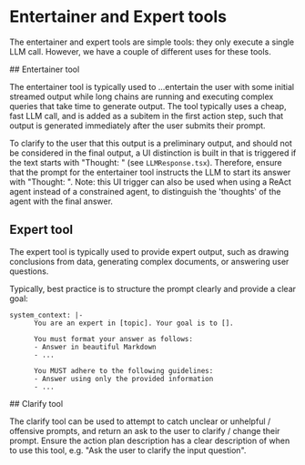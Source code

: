 # Entertainer and Expert tools

The entertainer and expert tools are simple tools: they only execute a single LLM call. However, we have a couple of different uses for these tools.

## Entertainer tool

The entertainer tool is typically used to ...entertain the user with some initial streamed output while long chains are running and executing complex queries that take time to generate output. The tool typically uses a cheap, fast LLM call, and is added as a subitem in the first action step, such that output is generated immediately after the user submits their prompt.

To clarify to the user that this output is a preliminary output, and should not be considered in the final output, a UI distinction is built in that is triggered if the text starts with "Thought: " (see `LLMResponse.tsx`). Therefore, ensure that the prompt for the entertainer tool instructs the LLM to start its answer with "Thought: ". Note: this UI trigger can also be used when using a ReAct agent instead of a constrained agent, to distinguish the 'thoughts' of the agent with the final answer.

## Expert tool

The expert tool is typically used to provide expert output, such as drawing conclusions from data, generating complex documents, or answering user questions.

Typically, best practice is to structure the prompt clearly and provide a clear goal:
```
system_context: |-
      You are an expert in [topic]. Your goal is to [].

      You must format your answer as follows:
      - Answer in beautiful Markdown
      - ...

      You MUST adhere to the following guidelines:
      - Answer using only the provided information
      - ...
```

## Clarify tool

The clarify tool can be used to attempt to catch unclear or unhelpful / offensive prompts, and return an ask to the user to clarify / change their prompt. Ensure the action plan description has a clear description of when to use this tool, e.g. "Ask the user to clarify the input question".
